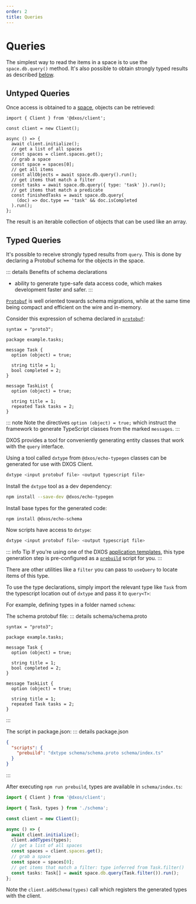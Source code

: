 ```yaml
---
order: 2
title: Queries
---
```


# Queries

The simplest way to read the items in a space is to use the `space.db.query()` method. It's also possible to obtain strongly typed results as described [below](#typed-queries).

## Untyped Queries

Once access is obtained to a [space](./README.md), objects can be retrieved:

```ts{12,14,16} file=./snippets/read-items.ts#L5-
import { Client } from '@dxos/client';

const client = new Client();

async () => {
  await client.initialize();
  // get a list of all spaces
  const spaces = client.spaces.get();
  // grab a space
  const space = spaces[0];
  // get all items
  const allObjects = await space.db.query().run();
  // get items that match a filter
  const tasks = await space.db.query({ type: 'task' }).run();
  // get items that match a predicate
  const finishedTasks = await space.db.query(
    (doc) => doc.type == 'task' && doc.isCompleted
  ).run();
};
```

The result is an iterable collection of objects that can be used like an array.

## Typed Queries

It's possible to receive strongly typed results from `query`. 
This is done by declaring a Protobuf schema for the objects in the space.

::: details Benefits of schema declarations

* ability to generate type-safe data access code, which makes development faster and safer.
  :::




[`Protobuf`](https://protobuf.dev/) is well oriented towards schema migrations, while at the same time being compact and efficient on the wire and in-memory.

Consider this expression of schema declared in [`protobuf`](https://protobuf.dev/):

```protobuf{6,13} file=../../snippets-react/schema.proto
syntax = "proto3";

package example.tasks;

message Task {
  option (object) = true;

  string title = 1;
  bool completed = 2;
}

message TaskList {
  option (object) = true;

  string title = 1;
  repeated Task tasks = 2;
}
```

::: note
Note the directives `option (object) = true;` which instruct the framework to generate TypeScript classes from the marked `messages`.
:::

DXOS provides a tool for conveniently generating entity classes that work with the `query` interface.

Using a tool called `dxtype` from `@dxos/echo-typegen` classes can be generated for use with DXOS Client.

```bash
dxtype <input protobuf file> <output typescript file>
```

Install the `dxtype` tool as a dev dependency:

```bash
npm install --save-dev @dxos/echo-typegen
```

Install base types for the generated code:

```
npm install @dxos/echo-schema
```

Now scripts have access to `dxtype`:

```bash
dxtype <input protobuf file> <output typescript file>
```

::: info Tip
If you're using one of the DXOS [application templates](../../tooling/app-templates.md), this type generation step is pre-configured as a [`prebuild`](https://docs.npmjs.com/cli/v9/using-npm/scripts#pre--post-scripts) script for you.
:::

There are other utilities like a `filter` you can pass to `useQuery` to locate items of this type.

To use the type declarations, simply import the relevant type like `Task` from the typescript location out of `dxtype` and pass it to `query<T>`:

For example, defining types in a folder named `schema`:

The schema protobuf file:
::: details schema/schema.proto

```protobuf{6,13} file=../../snippets-react/schema.proto
syntax = "proto3";

package example.tasks;

message Task {
  option (object) = true;

  string title = 1;
  bool completed = 2;
}

message TaskList {
  option (object) = true;

  string title = 1;
  repeated Task tasks = 2;
}
```

:::

The script in package.json:
::: details package.json

```json
{
  "scripts": {
    "prebuild": "dxtype schema/schema.proto schema/index.ts"
  }
}
```

:::

After executing `npm run prebuild`, types are available in `schema/index.ts`:

```ts file=./snippets/read-items-typed-2.ts#L5-
import { Client } from '@dxos/client';

import { Task, types } from './schema';

const client = new Client();

async () => {
  await client.initialize();
  client.addTypes(types);
  // get a list of all spaces
  const spaces = client.spaces.get();
  // grab a space
  const space = spaces[0];
  // get items that match a filter: type inferred from Task.filter()
  const tasks: Task[] = await space.db.query(Task.filter()).run();
};
```

Note the `client.addSchema(types)` call which registers the generated types with the client.
